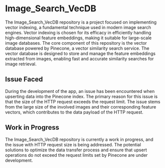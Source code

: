 # Image_Search_VecDB

The Image_Search_VecDB repository is a project focused on implementing vector indexing, a fundamental technique used in modern image search engines. Vector indexing is chosen for its efficacy in efficiently handling high-dimensional feature embeddings, making it suitable for large-scale image databases.
The core component of this repository is the vector database powered by Pinecone, a vector similarity search service. The vector database is designed to store and manage the feature embeddings extracted from images, enabling fast and accurate similarity searches for image retrieval.

## Issue Faced
During the development of the app, an issue has been encountered when upserting data into the Pinecone index. The primary reason for this issue is that the size of the HTTP request exceeds the request limit. The issue stems from the large size of the involved images and their corresponding feature vectors, which contributes to the data payload of the HTTP request.

## Work in Progress
The Image_Search_VecDB repository is currently a work in progress, and the issue with HTTP request size is being addressed. The potential solutions to optimize the data transfer process and ensure that upsert operations do not exceed the request limits set by Pinecone are under development.

